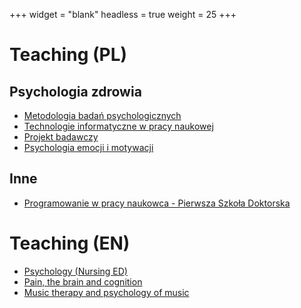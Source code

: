+++
widget = "blank"
headless = true
weight = 25
+++

# Teaching (PL)

## Psychologia zdrowia

- [Metodologia badań psychologicznych](http://kbas.gumed.edu.pl/mbp)
- [Technologie informatyczne w pracy naukowej](http://kbas.gumed.edu.pl/tipn)
- [Projekt badawczy](http://kbas.gumed.edu.pl/pb_www)
- [Psychologia emocji i motywacji](http://kbas.gumed.edu.pl/eim)

## Inne 

- [Programowanie w pracy naukowca - Pierwsza Szkoła Doktorska](http://kbas.gumed.edu.pl/programowanie_psd)

# Teaching (EN)

- [Psychology (Nursing ED)](http://kbas.gumed.edu.pl/ned_psych)
- [Pain, the brain and cognition](http://kbas.gumed.edu.pl/pbc)
- [Music therapy and psychology of music](http://kbas.gumed.edu.pl/music_therapy)